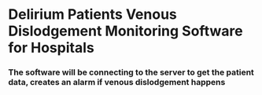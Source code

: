 # Delirium Patients Venous Dislodgement Monitoring Software for Hospitals

### The software will be connecting to the server to get the patient data, creates an alarm if venous dislodgement happens